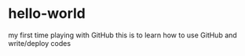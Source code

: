 # hello-world
my first time playing with GitHub
this is to learn how to use GitHub and write/deploy codes
